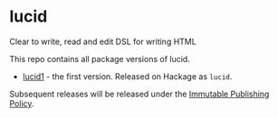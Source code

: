 lucid
=====

Clear to write, read and edit DSL for writing HTML

This repo contains all package versions of lucid.

* [lucid1](https://github.com/chrisdone/lucid/tree/master/lucid1) - the
  first version. Released on Hackage as `lucid`.

Subsequent releases will be released under the
[Immutable Publishing Policy](https://chrisdone.com/posts/ipp).
